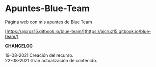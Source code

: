 # Apuntes-Blue-Team

Página web con mis apuntes de Blue Team

[https://ajcruz15.gitbook.io/blue-team/](https://ajcruz15.gitbook.io/blue-team/)

**CHANGELOG**   
   
 19-08-2021 Creación del recurso.   
 22-08-2021 Gran actualización de contenido.

